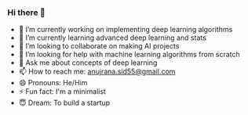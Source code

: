 ### Hi there 👋



- 🔭 I’m currently working on implementing deep learning algorithms
- 🌱 I’m currently learning advanced deep learning and stats
- 👯 I’m looking to collaborate on making AI projects
- 🤔 I’m looking for help with machine learning algorithms from scratch
- 💬 Ask me about concepts of deep learning
- 📫 How to reach me: anujrana.sid55@gmail.com
- 😄 Pronouns: He/Him
- ⚡ Fun fact: I'm a minimalist
- :innocent: Dream: To build a startup

